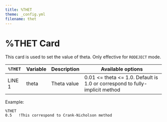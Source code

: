 ```yaml
---
title: %THET
theme: _config.yml
filename: thet
---
```


# %THET Card

This card is used to set the value of theta. Only effective for `RODEJECT` mode.

| `%THET` | Variable | Description | Available options |
| --- | --- | --- | --- |
| LINE 1 | theta | Theta value | 0.01 <= theta <= 1.0. Default is 1.0  or correspond to fully-implicit method|

Example:
```
%THET
0.5   !This correspond to Crank-Nicholson method
```
